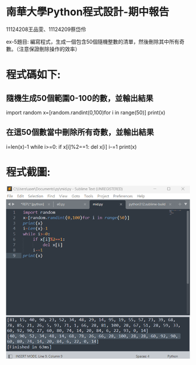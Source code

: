 # 南華大學Python程式設計-期中報告
11124208王品雯、11124209蔡岱伶

ex-5題目:
編寫程式，生成一個包含50個隨機整數的清單，然後刪除其中所有奇數。（注意保證刪除操作的效率）

# 程式碼如下:

## 隨機生成50個範圍0-100的數，並輸出結果
import random
x=[random.randint(0,100)for i in range(50)]
print(x)

## 在這50個數當中刪除所有奇數，並輸出結果
i=len(x)-1
while i>=0:
    if x[i]%2==1:
        del x[i]
    i-=1
print(x)

# 程式截圖:
![ex-5截圖](https://github.com/aY-Dling/midterm-exam/blob/main/ex5.python.png)
